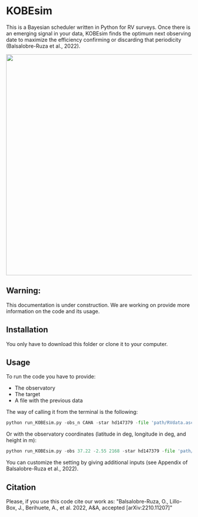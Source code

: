 # KOBEsim

This is a Bayesian scheduler written in Python for RV surveys. Once there is an emerging signal in your data, KOBEsim finds the optimum next observing date to maximize the efficiency confirming or discarding that periodicity (Balsalobre-Ruza et al., 2022).



<p align="center">
<img src="https://user-images.githubusercontent.com/47603865/188274702-4b41f705-4c27-4493-a853-eda4283b92cc.png" width="600" />

## Warning: 
This documentation is under construction. We are working on provide more information on the code and its usage.
  
  
## Installation

You only have to download this folder or clone it to your computer.

## Usage

To run the code you have to provide:
- The observatory
- The target
- A file with the previous data

The way of calling it from the terminal is the following:
```python
python run_KOBEsim.py -obs_n CAHA -star hd147379 -file 'path/RVdata.ascii'
```

Or with the observatory coordinates (latitude in deg, longitude in deg, and height in m):

```python
python run_KOBEsim.py -obs 37.22 -2.55 2168 -star hd147379 -file 'path/RVdata.ascii'
```

You can customize the setting by giving additional inputs (see Appendix of Balsalobre-Ruza et al., 2022).
  
## Citation
Please, if you use this code cite our work as: "Balsalobre-Ruza, O., Lillo-Box, J., Berihuete, A., et al. 2022, A&A, accepted
[arXiv:2210.11207]"
  
